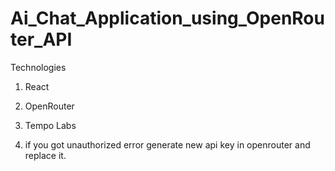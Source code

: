 # Ai_Chat_Application_using_OpenRouter_API

Technologies

1. React
2. OpenRouter
3. Tempo Labs

4. if you got unauthorized error generate new api key in openrouter and replace it.
